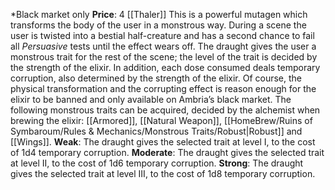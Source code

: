 *Black market only
**Price**: 4 [[Thaler]]
This is a powerful mutagen which transforms the body of the user in a monstrous way. During a scene the user is twisted into a bestial half-creature and has a second chance to fail all *Persuasive* tests until the effect wears off. The draught gives the user a monstrous trait for the rest of the scene; the level of the trait is decided by the strength of the elixir. In addition, each dose consumed deals temporary corruption, also determined by the strength of the elixir. Of course, the physical transformation and the corrupting effect is reason enough for the elixir to be banned and only available on Ambria’s black market.
The following monstrous traits can be acquired, decided by the alchemist when brewing the elixir: [[Armored]], [[Natural Weapon]], [[HomeBrew/Ruins of Symbaroum/Rules & Mechanics/Monstrous Traits/Robust|Robust]] and [[Wings]].
**Weak**: The draught gives the selected trait at level I, to the cost of 1d4 temporary corruption. 
**Moderate**: The draught gives the selected trait at level II, to the cost of 1d6 temporary corruption. 
**Strong**: The draught gives the selected trait at level III, to the cost of 1d8 temporary corruption.
